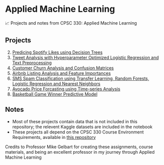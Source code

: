 # Applied Machine Learning
📈 Projects and notes from CPSC 330: Applied Machine Learning

## Projects
2. [Predicing Spotify Likes using Decision Trees](2%20-%20Predicing%20Spotify%20Likes%20using%20Decision%20Trees.ipynb)
3. [Tweet Analysis with Hyperparameter Optimized Logistic Regression and Text Preprocessing](3%20-%20Tweet%20Analysis%20with%20Hyperparameter%20Optimized%20Logistic%20Regression%20and%20Text%20Preprocessing.ipynb)
4. [Customer Churn Analysis and Confusion Matrices](4%20-%20Customer%20Churn%20Analysis%20and%20Confusion%20Matrices.ipynb)
5. [Airbnb Listing Analysis and Feature Importances](5%20-%20Airbnb%20Listing%20Analysis%20and%20Feature%20Importances.ipynb)
6. [SMS Spam Classification using Transfer Learning, Random Forests, Logistic Regression and Nearest Neighbors](6%20-%20SMS%20Spam%20Classification%20using%20Transfer%20Learning%2C%20Random%20Forests%2C%20Logistic%20Regression%20and%20Nearest%20Neighbors.ipynb)
7. [Avocado Price Forcasting using Time-series Analysis](7%20-%20Avocado%20Price%20Forcasting%20using%20Time-series%20Analysis.ipynb)
8. [Basketball Game Winner Predictive Model](https://github.com/sherwynds/Applied-Machine-Learning/blob/main/8%20-%20Basketball%20Game%20Winner%20Predictive%20Model.ipynb)

## Notes
- Most of these projects contain data that is not included in this repository; the relevent Kaggle datasets are included in the notebook
- These projects all depend on the CPSC 330 Course Environment Requirements, available in [this repository](https://github.com/UBC-CS/cpsc330)

Credits to Professor Mike Gelbart for creating these assignments, course materials, and being an excellent professor in my journey through Applied Machine Learning
